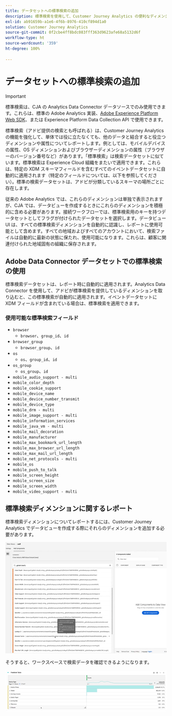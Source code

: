 ```yaml
---
title: データセットへの標準検索の追加
description: 標準検索を使用して、Customer Journey Analytics の便利なディメンションでのレポートを拡張します。
exl-id: ab91659b-a1e6-4f6b-8976-410cf894d1a0
solution: Customer Journey Analytics
source-git-commit: 0f2cbe4ff8bdc083fff363d9623afe68a5132d6f
workflow-type: ht
source-wordcount: '359'
ht-degree: 100%

---
```


# データセットへの標準検索の追加

>[!IMPORTANT]
>標準検索は、CJA の Analytics Data Connector データソースでのみ使用できます。これらは、標準の Adobe Analytics 実装、[Adobe Experience Platform Web SDK](https://experienceleague.adobe.com/docs/experience-platform/edge/home.html?lang=ja)、または Experience Platform Data Collection API で使用できます。

標準検索（アドビ提供の検索とも呼ばれる）は、Customer Journey Analytics の機能を強化して、単体では役に立たなくても、他のデータと結合すると役立つディメンションや属性についてレポートします。例としては、モバイルデバイスの属性、OS ディメンションおよびブラウザーディメンションの属性（ブラウザーのバージョン番号など）があります。「標準検索」は検索データセットに似ています。標準検索は Experience Cloud 組織をまたいで適用できます。これらは、特定の XDM スキーマフィールドを含むすべてのイベントデータセットに自動的に適用されます（特定のフィールドについては、以下を参照してください）。標準の検索データセットは、アドビが分類しているスキーマの場所ごとに存在します。

従来の Adobe Analytics では、これらのディメンションは単独で表示されますが、CJA では、データビューを作成するときにこれらのディメンションを積極的に含める必要があります。接続ワークフローでは、標準検索用のキーを持つデータセットとしてフラグが付けられたデータセットを選択します。データビュー UI は、すべての標準検索ディメンションを自動的に認識し、レポートに使用可能として含めます。すべての地域およびすべてのアカウントにおいて、検索ファイルは自動的に最新の状態に保たれ、使用可能になります。これらは、顧客に関連付けられた地域固有の組織に保存されます。

## Adobe Data Connector データセットでの標準検索の使用

標準検索データセットは、レポート時に自動的に適用されます。Analytics Data Connector を使用して、アドビが標準検索を提供しているディメンションを取り込むと、この標準検索が自動的に適用されます。イベントデータセットに XDM フィールドが含まれている場合は、標準検索を適用できます。

<!--
### Specific IDs that need to be populated

The following IDs need to be populated in the specific XDM mixins for this functionality to work:

* Environment Details Mixin – device/typeID value populated - Must match Device Atlas IDs and will populate device data.
* Adobe Analytics ExperienceEvent Template Mixin or Adobe Analytics ExperienceEvent Full Extension Mixin with analytics/environment/browserIDStr and analytics/environment/operatingSystemIDStr. Both must match the Adobe IDs and  populate browser and OS data, respectively.

You need these mixins with the three IDs populated (device/typeID, environment/browserIDStr, and environment/operatingSystemIDStr). The lookup dimensions will then be pulled automatically by CJA and will be available in the Data View.

The catch here is that they can only populate those IDs today if they have a direct relationship with Device Atlas. They are Device Atlas IDs, and they provide an API to allow a customer to look them up. This is a significant hurdle, and we may just want to take the reference to this capability out of the product documentation until we have a productized way to expose the Device Atlas ID lookup functionality.
-->

### 使用可能な標準検索フィールド

* `browser`
   * `browser`、`group_id`、`id`
* `browser_group`
   * `browser_group`、`id`
* `os`
   * `os`、`group_id`、`id`
* `os_group`
   * `os_group`、`id`
* `mobile_audio_support - multi`
* `mobile_color_depth`
* `mobile_cookie_support`
* `mobile_device_name`
* `mobile_device_number_transmit`
* `mobile_device_type`
* `mobile_drm - multi`
* `mobile_image_support - multi`
* `mobile_information_services`
* `mobile_java_vm - multi`
* `mobile_mail_decoration`
* `mobile_manufacturer`
* `mobile_max_bookmark_url_length`
* `mobile_max_browser_url_length`
* `mobile_max_mail_url_length`
* `mobile_net_protocols - multi`
* `mobile_os`
* `mobile_push_to_talk`
* `mobile_screen_height`
* `mobile_screen_size`
* `mobile_screen_width`
* `mobile_video_support - multi`

## 標準検索ディメンションに関するレポート

標準検索ディメンションについてレポートするには、Customer Journey Analytics でデータビューを作成する際にそれらのディメンションを追加する必要があります。

![](assets/global-lookup.png)

そうすると、ワークスペースで検索データを確認できるようになります。

![](assets/gl-reporting.png)
